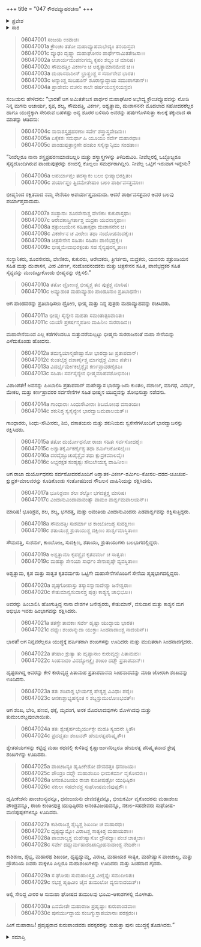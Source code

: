 +++
title = "047 ಕೌರವವ್ಯೂಹರಚನಾ"
+++

<details><summary>ಪ್ರವೇಶ</summary>


।।   ಓಂ ಓಂ ನಮೋ ನಾರಾಯಣಾಯ।।   ಶ್ರೀ ವೇದವ್ಯಾಸಾಯ ನಮಃ ।।

ಶ್ರೀ ಕೃಷ್ಣದ್ವೈಪಾಯನ ವೇದವ್ಯಾಸ ವಿರಚಿತ  

**ಶ್ರೀ ಮಹಾಭಾರತ**

**ಭೀಷ್ಮ ಪರ್ವ**

**ಭೀಷ್ಮವಧ ಪರ್ವ**

**ಅಧ್ಯಾಯ 47**

</details>

<details><summary>ಸಾರ</summary>

ಕೌರವ ಸೇನೆಯ ವ್ಯೂಹ ರಚನೆ (1-20). ಸಿಂಹನಾದ-ಶಂಖನಾದಗಳು (21-30).


</details>


> 06047001 ಸಂಜಯ ಉವಾಚ।   
06047001a ಕ್ರೌಂಚಂ ತತೋ ಮಹಾವ್ಯೂಹಮಭೇದ್ಯಂ ತನಯಸ್ತವ।   
06047001c ವ್ಯೂಢಂ ದೃಷ್ಟ್ವಾ ಮಹಾಘೋರಂ ಪಾರ್ಥೇನಾಮಿತತೇಜಸಾ।।   
06047002a ಆಚಾರ್ಯಮುಪಸಂಗಮ್ಯ ಕೃಪಂ ಶಲ್ಯಂ ಚ ಮಾರಿಷ।   
06047002c ಸೌಮದತ್ತಿಂ ವಿಕರ್ಣಂ ಚ ಅಶ್ವತ್ಥಾಮಾನಮೇವ ಚ।।   
06047003a ದುಃಶಾಸನಾದೀನ್ ಭ್ರಾತೄಂಶ್ಚ ಸ ಸರ್ವಾನೇವ ಭಾರತ।   
06047003c ಅನ್ಯಾಂಶ್ಚ ಸುಬಹೂನ್ ಶೂರಾನ್ಯುದ್ಧಾಯ ಸಮುಪಾಗತಾನ್।।   
06047004a ಪ್ರಾಹೇದಂ ವಚನಂ ಕಾಲೇ ಹರ್ಷಯಂಸ್ತನಯಸ್ತವ।

ಸಂಜಯನು ಹೇಳಿದನು: “ಭಾರತ! ಆಗ ಅಮಿತತೇಜಸ ಪಾರ್ಥರ ಮಹಾಘೋರ ಅಭೇದ್ಯ ಕ್ರೌಂಚವ್ಯೂಹವನ್ನು ನೋಡಿ ನಿನ್ನ ಮಗನು ಆಚಾರ್ಯ, ಕೃಪ, ಶಲ್ಯ, ಸೌಮದತ್ತಿ, ವಿಕರ್ಣ, ಅಶ್ವತ್ಥಾಮ, ದುಃಶಾಸನನೇ ಮೊದಲಾದ ಸಹೋದರರೆಲ್ಲರ ಹಾಗೂ ಯುದ್ಧಕ್ಕಾಗಿ ಸೇರಿರುವ ಬಹಳಷ್ಟು ಅನ್ಯ ಶೂರರ ಬಳಿಸಾರಿ ಅವರನ್ನು ಹರ್ಷಗೊಳಿಸುತ್ತಾ ಕಾಲಕ್ಕೆ ತಕ್ಕುದಾದ ಈ ಮಾತನ್ನು ಆಡಿದನು:

> 06047004c ನಾನಾಶಸ್ತ್ರಪ್ರಹರಣಾಃ ಸರ್ವೇ ಶಸ್ತ್ರಾಸ್ತ್ರವೇದಿನಃ।।   
06047005a ಏಕೈಕಶಃ ಸಮರ್ಥಾ ಹಿ ಯೂಯಂ ಸರ್ವೇ ಮಹಾರಥಾಃ।   
06047005c ಪಾಂಡುಪುತ್ರಾನ್ರಣೇ ಹಂತುಂ ಸಸೈನ್ಯಾನ್ಕಿಮು ಸಂಹತಾಃ।।

“ನೀವೆಲ್ಲರೂ ನಾನಾ ಶಸ್ತ್ರಪ್ರಹರಣಮಾಡಬಲ್ಲರಿ ಮತ್ತು ಶಸ್ತ್ರಾಸ್ತ್ರಗಳನ್ನು ತಿಳಿದಿರುವಿರಿ. ನೀವೆಲ್ಲರಲ್ಲಿ ಒಬ್ಬೊಬ್ಬರೂ ಸೈನ್ಯದೊಂದಿಗಿರುವ ಪಾಂಡುಪುತ್ರರನ್ನು ರಣದಲ್ಲಿ ಕೊಲ್ಲಲು ಸಮರ್ಥರಾಗಿದ್ದೀರಿ. ನೀವೆಲ್ಲ ಒಟ್ಟಿಗೆ ಇರುವಾಗ ಇನ್ನೇನು?

> 06047006a ಅಪರ್ಯಾಪ್ತಂ ತದಸ್ಮಾಕಂ ಬಲಂ ಭೀಷ್ಮಾಭಿರಕ್ಷಿತಂ।   
06047006c ಪರ್ಯಾಪ್ತಂ ತ್ವಿದಮೇತೇಷಾಂ ಬಲಂ ಪಾರ್ಥಿವಸತ್ತಮಾಃ।।

ಭೀಷ್ಮನಿಂದ ರಕ್ಷಿತವಾದ ನಮ್ಮ ಸೇನೆಯು ಅಪರ್ಯಾಪ್ತವಾದುದು. ಆದರೆ ಪಾರ್ಥಿವಸತ್ತಮರ ಅವರ ಬಲವು ಪರ್ಯಾಪ್ತವಾದುದು.

> 06047007a ಸಂಸ್ಥಾನಾಃ ಶೂರಸೇನಾಶ್ಚ ವೇಣಿಕಾಃ ಕುಕುರಾಸ್ತಥಾ।   
06047007c ಆರೇವಕಾಸ್ತ್ರಿಗರ್ತಾಶ್ಚ ಮದ್ರಕಾ ಯವನಾಸ್ತಥಾ।।   
06047008a ಶತ್ರುಂಜಯೇನ ಸಹಿತಾಸ್ತಥಾ ದುಃಶಾಸನೇನ ಚ।   
06047008c ವಿಕರ್ಣೇನ ಚ ವೀರೇಣ ತಥಾ ನಂದೋಪನಂದಕೈಃ।।   
06047009a ಚಿತ್ರಸೇನೇನ ಸಹಿತಾಃ ಸಹಿತಾಃ ಪಾಣಿಭದ್ರಕೈಃ।   
06047009c ಭೀಷ್ಮಮೇವಾಭಿರಕ್ಷಂತು ಸಹ ಸೈನ್ಯಪುರಸ್ಕೃತಾಃ।।

ಸಂಸ್ಥಾನಿಕರು, ಶೂರಸೇನರು, ವೇಣಿಕರು, ಕುಕುರರು, ಆರೇವಕರು, ತ್ರಿಗರ್ತರು, ಮದ್ರಕರು, ಯವನರು ಶತ್ರುಂಜಯನ ಸಹಿತ ಮತ್ತು ದುಃಶಾಸನ, ವೀರ ವಿಕರ್ಣ, ನಂದೋಪನಂದಕರು ಮತ್ತು ಚಿತ್ರಸೇನನ ಸಹಿತ, ಪಾಣಿಭದ್ರಕರ ಸಹಿತ ಸೈನ್ಯವನ್ನು ಮುಂದಿಟ್ಟುಕೊಂಡು ಭೀಷ್ಮನನ್ನು ರಕ್ಷಿಸಲಿ.”

> 06047010a ತತೋ ದ್ರೋಣಶ್ಚ ಭೀಷ್ಮಶ್ಚ ತವ ಪುತ್ರಶ್ಚ ಮಾರಿಷ।   
06047010c ಅವ್ಯೂಹಂತ ಮಹಾವ್ಯೂಹಂ ಪಾಂಡೂನಾಂ ಪ್ರತಿಬಾಧನೇ।।

ಆಗ ಪಾಂಡವರನ್ನು ಪ್ರತಿಬಾಧಿಸಲು ದ್ರೋಣ, ಭೀಷ್ಮ ಮತ್ತು ನಿನ್ನ ಪುತ್ರರು ಮಹಾವ್ಯೂಹವನ್ನು ರಚಿಸಿದರು.

> 06047011a ಭೀಷ್ಮಃ ಸೈನ್ಯೇನ ಮಹತಾ ಸಮಂತಾತ್ಪರಿವಾರಿತಃ।   
06047011c ಯಯೌ ಪ್ರಕರ್ಷನ್ಮಹತೀಂ ವಾಹಿನೀಂ ಸುರರಾಡಿವ।।

ಮಹಾಸೇನೆಯಿಂದ ಎಲ್ಲ ಕಡೆಗಳಿಂದಲೂ ಸುತ್ತುವರೆಯಲ್ಪಟ್ಟು ಭೀಷ್ಮನು ಸುರರಾಜನಂತೆ ಮಹಾ ಸೇನೆಯನ್ನು ಎಳೆದುಕೊಂಡು ಹೋದನು.

> 06047012a ತಮನ್ವಯಾನ್ಮಹೇಷ್ವಾಸೋ ಭಾರದ್ವಾಜಃ ಪ್ರತಾಪವಾನ್।   
06047012c ಕುಂತಲೈಶ್ಚ ದಶಾರ್ಣೈಶ್ಚ ಮಾಗಧೈಶ್ಚ ವಿಶಾಂ ಪತೇ।।   
06047013a ವಿದರ್ಭೈರ್ಮೇಕಲೈಶ್ಚೈವ ಕರ್ಣಪ್ರಾವರಣೈರಪಿ।   
06047013c ಸಹಿತಾಃ ಸರ್ವಸೈನ್ಯೇನ ಭೀಷ್ಮಮಾಹವಶೋಭಿನಂ।।

ವಿಶಾಂಪತೇ! ಅವನನ್ನು ಹಿಂಬಾಲಿಸಿ ಪ್ರತಾಪವಾನ್ ಮಹೇಷ್ವಾಸ ಭಾರದ್ವಾಜನು ಕುಂತಲ, ದಶಾರ್ಣ, ಮಾಗಧ, ವಿದರ್ಭ, ಮೇಕಲ, ಮತ್ತು ಕರ್ಣಪ್ರಾವರರ ಸರ್ವಸೇನೆಗಳ ಸಹಿತ ಭೀಷ್ಮನ ಯುದ್ಧವನ್ನು ಶೋಭಿಸುತ್ತಾ ನಡೆದನು.

> 06047014a ಗಾಂಧಾರಾಃ ಸಿಂಧುಸೌವೀರಾಃ ಶಿಬಯೋಽಥ ವಸಾತಯಃ।   
06047014c ಶಕುನಿಶ್ಚ ಸ್ವಸೈನ್ಯೇನ ಭಾರದ್ವಾಜಮಪಾಲಯತ್।।

ಗಾಂಧಾರರು, ಸಿಂಧು-ಸೌವೀರರು, ಶಿಬಿ, ವಸಾತಯರು ಮತ್ತು ಶಕುನಿಯರು ಸ್ವಸೇನೆಗಳೊಂದಿಗೆ ಭಾರದ್ವಾಜನನ್ನು ರಕ್ಷಿಸಿದರು.

> 06047015a ತತೋ ದುರ್ಯೋಧನೋ ರಾಜಾ ಸಹಿತಃ ಸರ್ವಸೋದರೈಃ।   
06047015c ಅಶ್ವಾತಕೈರ್ವಿಕರ್ಣೈಶ್ಚ ತಥಾ ಶರ್ಮಿಲಕೋಸಲೈಃ।।   
06047016a ದರದೈಶ್ಚೂಚುಪೈಶ್ಚೈವ ತಥಾ ಕ್ಷುದ್ರಕಮಾಲವೈಃ।   
06047016c ಅಭ್ಯರಕ್ಷತ ಸಂಹೃಷ್ಟಃ ಸೌಬಲೇಯಸ್ಯ ವಾಹಿನೀಂ।।

ಆಗ ರಾಜಾ ದುರ್ಯೋಧನನು ಸರ್ವಸೋದರರೊಂದಿಗೆ ಅಶ್ವಾತಕ-ವಿಕರ್ಣ-ಶರ್ಮಿಲ-ಕೋಸಲ-ದರದ-ಚೂಚುಪ-ಕ್ಷುದ್ರಕ-ಮಾಲವರನ್ನು ಕೂಡಿಕೊಂಡು ಸಂತೋಷದಿಂದ ಸೌಬಲನ ವಾಹಿನಿಯನ್ನು ರಕ್ಷಿಸಿದನು.

> 06047017a ಭೂರಿಶ್ರವಾಃ ಶಲಃ ಶಲ್ಯೋ ಭಗದತ್ತಶ್ಚ ಮಾರಿಷ।   
06047017c ವಿಂದಾನುವಿಂದಾವಾವಂತ್ಯೌ ವಾಮಂ ಪಾರ್ಶ್ವಮಪಾಲಯನ್।।

ಮಾರಿಷ! ಭೂರಿಶ್ರವ, ಶಲ, ಶಲ್ಯ, ಭಗದತ್ತ, ಮತ್ತು ಅವಂತಿಯ ವಿಂದಾನುವಿಂದರು ಎಡಪಾರ್ಶ್ವವನ್ನು ರಕ್ಷಿಸುತ್ತಿದ್ದರು.

> 06047018a ಸೌಮದತ್ತಿಃ ಸುಶರ್ಮಾ ಚ ಕಾಂಬೋಜಶ್ಚ ಸುದಕ್ಷಿಣಃ।   
06047018c ಶತಾಯುಶ್ಚ ಶ್ರುತಾಯುಶ್ಚ ದಕ್ಷಿಣಂ ಪಾರ್ಶ್ವಮಾಸ್ಥಿತಾಃ।।

ಸೌಮದತ್ತಿ, ಸುಶರ್ಮ, ಕಾಂಬೋಜ, ಸುದಕ್ಷಿಣ, ಶತಾಯು, ಶ್ರುತಾಯುಗಳು ಬಲಭಾಗದಲ್ಲಿದ್ದರು.

> 06047019a ಅಶ್ವತ್ಥಾಮಾ ಕೃಪಶ್ಚೈವ ಕೃತವರ್ಮಾ ಚ ಸಾತ್ವತಃ।   
06047019c ಮಹತ್ಯಾ ಸೇನಯಾ ಸಾರ್ಧಂ ಸೇನಾಪೃಷ್ಠೇ ವ್ಯವಸ್ಥಿತಾಃ।।

ಅಶ್ವತ್ಥಾಮ, ಕೃಪ ಮತ್ತು ಸಾತ್ವತ ಕೃತವರ್ಮರು ಒಟ್ಟಿಗೇ ಮಹಾಸೇನೆಗಳೊಂದಿಗೆ ಸೇನೆಯ ಪೃಷ್ಠಭಾಗದಲ್ಲಿದ್ದರು.

> 06047020a ಪೃಷ್ಠಗೋಪಾಸ್ತು ತಸ್ಯಾಸನ್ನಾನಾದೇಶ್ಯಾ ಜನೇಶ್ವರಾಃ।   
06047020c ಕೇತುಮಾನ್ವಸುದಾನಶ್ಚ ಪುತ್ರಃ ಕಾಶ್ಯಸ್ಯ ಚಾಭಿಭೂಃ।।

ಅವರನ್ನು ಹಿಂಬಾಲಿಸಿ ಹೋಗುತ್ತಿದ್ದ ನಾನಾ ದೇಶಗಳ ಜನೇಶ್ವರರು, ಕೇತುಮಾನ್, ವಸುದಾನ ಮತ್ತು ಕಾಶ್ಯನ ಮಗ ಅಭಿಭೂ ಇವರು ಹಿಂಭಾಗವನ್ನು ರಕ್ಷಿಸಿದರು.

> 06047021a ತತಸ್ತೇ ತಾವಕಾಃ ಸರ್ವೇ ಹೃಷ್ಟಾ ಯುದ್ಧಾಯ ಭಾರತ।   
06047021c ದಧ್ಮುಃ ಶಂಖಾನ್ಮುದಾ ಯುಕ್ತಾಃ ಸಿಂಹನಾದಾಂಶ್ಚ ನಾದಯನ್।।

ಭಾರತ! ಆಗ ನಿನ್ನವರೆಲ್ಲರೂ ಯುದ್ಧಕ್ಕೆ ಹರ್ಷಿತರಾಗಿ ಶಂಖಗಳನ್ನು ಊದಿದರು ಮತ್ತು ಮುದಿತರಾಗಿ ಸಿಂಹನಾದಗೈದರು.

> 06047022a ತೇಷಾಂ ಶ್ರುತ್ವಾ ತು ಹೃಷ್ಟಾನಾಂ ಕುರುವೃದ್ಧಃ ಪಿತಾಮಹಃ।   
06047022c ಸಿಂಹನಾದಂ ವಿನದ್ಯೋಚ್ಚೈಃ ಶಂಖಂ ದಧ್ಮೌ ಪ್ರತಾಪವಾನ್।।

ಹೃಷ್ಟರಾಗಿದ್ದ ಅವರನ್ನು ಕೇಳಿ ಕುರುವೃದ್ಧ ಪಿತಾಮಹ ಪ್ರತಾಪವಾನನು ಸಿಂಹನಾದವನ್ನು ಮಾಡಿ ಜೋರಾಗಿ ಶಂಖವನ್ನು ಊದಿದನು.

> 06047023a ತತಃ ಶಂಖಾಶ್ಚ ಭೇರ್ಯಶ್ಚ ಪೇಶ್ಯಶ್ಚ ವಿವಿಧಾಃ ಪರೈಃ।   
06047023c ಆನಕಾಶ್ಚಾಭ್ಯಹನ್ಯಂತ ಸ ಶಬ್ದಸ್ತುಮುಲೋಽಭವತ್।।

ಆಗ ಶಂಖ, ಭೇರಿ, ಪಣವ, ಢಕ್ಕೆ, ಮೃದಂಗ, ಅನಕ ಮೊದಲಾದವುಗಳು ಮೊಳಗಿದವು ಮತ್ತು ತುಮುಲಶಬ್ದವುಂಟಾಯಿತು.

> 06047024a ತತಃ ಶ್ವೇತೈರ್ಹಯೈರ್ಯುಕ್ತೇ ಮಹತಿ ಸ್ಯಂದನೇ ಸ್ಥಿತೌ।   
06047024c ಪ್ರದಧ್ಮತುಃ ಶಂಖವರೌ ಹೇಮರತ್ನಪರಿಷ್ಕೃತೌ।।

ಶ್ವೇತಹಯಗಳನ್ನು ಕಟ್ಟಿದ್ದ ಮಹಾ ರಥದಲ್ಲಿ ಕುಳಿತಿದ್ದ ಕೃಷ್ಣಾರ್ಜುನರಿಬ್ಬರೂ ಹೇಮರತ್ನ ಪರಿಷ್ಕೃತವಾದ ಶ್ರೇಷ್ಠ ಶಂಖಗಳನ್ನು ಊದಿದರು.

> 06047025a ಪಾಂಚಜನ್ಯಂ ಹೃಷೀಕೇಶೋ ದೇವದತ್ತಂ ಧನಂಜಯಃ।   
06047025c ಪೌಂಡ್ರಂ ದಧ್ಮೌ ಮಹಾಶಂಖಂ ಭೀಮಕರ್ಮಾ ವೃಕೋದರಃ।।   
06047026a ಅನಂತವಿಜಯಂ ರಾಜಾ ಕುಂತೀಪುತ್ರೋ ಯುಧಿಷ್ಠಿರಃ।   
06047026c ನಕುಲಃ ಸಹದೇವಶ್ಚ ಸುಘೋಷಮಣಿಪುಷ್ಪಕೌ।।

ಹೃಷೀಕೇಶನು ಪಾಂಚಜನ್ಯವನ್ನೂ, ಧನಂಜಯನು ದೇವದತ್ತವನ್ನೂ, ಭೀಮಕರ್ಮಿ ವೃಕೋದರನು ಮಹಾಶಂಖ ಪೌಂಡ್ರವನ್ನೂ, ರಾಜಾ ಕುಂತೀಪುತ್ರ ಯುಧಿಷ್ಠಿರನು ಅನಂತವಿಜಯವನ್ನೂ, ನಕುಲ-ಸಹದೇವರು ಸುಘೋಷ-ಮಣಿಪುಷ್ಪಕಗಳನ್ನೂ ಊದಿದರು.

> 06047027a ಕಾಶಿರಾಜಶ್ಚ ಶೈಬ್ಯಶ್ಚ ಶಿಖಂಡೀ ಚ ಮಹಾರಥಃ।   
06047027c ಧೃಷ್ಟದ್ಯುಮ್ನೋ ವಿರಾಟಶ್ಚ ಸಾತ್ಯಕಿಶ್ಚ ಮಹಾಯಶಾಃ।।   
06047028a ಪಾಂಚಾಲ್ಯಶ್ಚ ಮಹೇಷ್ವಾಸೋ ದ್ರೌಪದ್ಯಾಃ ಪಂಚ ಚಾತ್ಮಜಾಃ।   
06047028c ಸರ್ವೇ ದಧ್ಮುರ್ಮಹಾಶಂಖಾನ್ಸಿಂಹನಾದಾಂಶ್ಚ ನೇದಿರೇ।।

ಕಾಶಿರಾಜ, ಶೈಭ್ಯ, ಮಹಾರಥ ಶಿಖಂಡೀ, ಧೃಷ್ಟದ್ಯುಮ್ನ, ವಿರಾಟ, ಮಹಾಯಶ ಸಾತ್ಯಕಿ, ಮಹೇಷ್ವಾಸ ಪಾಂಚಾಲ್ಯ, ಮತ್ತು ದ್ರೌಪದಿಯ ಐವರು ಮಕ್ಕಳೂ ಎಲ್ಲರೂ ಮಹಾಶಂಖಗಳನ್ನು ಊದಿದರು ಮತ್ತು ಸಿಂಹನಾದ ಗೈದರು.

> 06047029a ಸ ಘೋಷಃ ಸುಮಹಾಂಸ್ತತ್ರ ವೀರೈಸ್ತೈಃ ಸಮುದೀರಿತಃ।   
06047029c ನಭಶ್ಚ ಪೃಥಿವೀಂ ಚೈವ ತುಮುಲೋ ವ್ಯನುನಾದಯತ್।।

ಅಲ್ಲಿ ಸೇರಿದ್ದ ವೀರರ ಆ ಸುಮಹಾ ಘೋಷದ ತುಮುಲವು ಭೂಮಿ-ಆಕಾಶಗಳಲ್ಲಿ ಮೊಳಗಿತು.

> 06047030a ಏವಮೇತೇ ಮಹಾರಾಜ ಪ್ರಹೃಷ್ಟಾಃ ಕುರುಪಾಂಡವಾಃ।   
06047030c ಪುನರ್ಯುದ್ಧಾಯ ಸಂಜಗ್ಮುಸ್ತಾಪಯಾನಾಃ ಪರಸ್ಪರಂ।।

ಹೀಗೆ ಮಹಾರಾಜ! ಪ್ರಹೃಷ್ಟರಾದ ಕುರುಪಾಂಡವರು ಪರಸ್ಪರರನ್ನು ಸುಡುತ್ತಾ ಪುನಃ ಯುದ್ಧಕ್ಕೆ ತೊಡಗಿದರು.”


<details><summary>ಸಮಾಪ್ತಿ</summary>


ಇತಿ ಶ್ರೀ ಮಹಾಭಾರತೇ ಭೀಷ್ಮ ಪರ್ವಣಿ ಭೀಷ್ಮವಧ ಪರ್ವಣಿ ಕೌರವವ್ಯೂಹರಚನಾಯಾಂ ಸಪ್ತಚತ್ವಾರಿಂಶೋಽಧ್ಯಾಯಃ।।  
ಇದು ಶ್ರೀ ಮಹಾಭಾರತದಲ್ಲಿ ಭೀಷ್ಮ ಪರ್ವದಲ್ಲಿ ಭೀಷ್ಮವಧ ಪರ್ವದಲ್ಲಿ ಕೌರವವ್ಯೂಹರಚನೆ ಎನ್ನುವ ನಲ್ವತ್ತೇಳನೇ ಅಧ್ಯಾಯವು.

</details>
